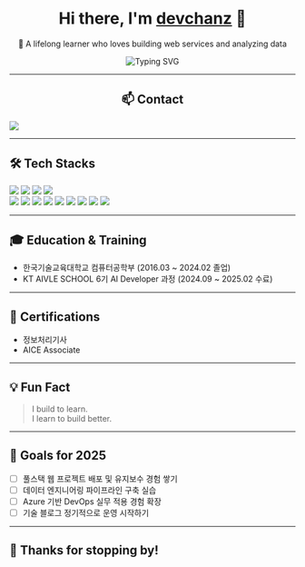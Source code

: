 <h1 align="center">
  Hi there, I'm <a href="#">devchanz</a> 👋  
</h1>

<p align="center">
  🌱 A lifelong learner who loves building web services and analyzing data  
</p>

<p align="center">
  <img src="https://readme-typing-svg.demolab.com?font=Fira+Code&pause=1000&center=true&vCenter=true&width=435&lines=Full-stack+Developer+in+Progress;Data+Engineer+%7C+ML+Learner;Passionate+about+Real-World+Solutions" alt="Typing SVG" />
</p>

---

<h2 align="center"> 📫 Contact</h2>

<p>
  <a href="mailto:kcg7799@gmail.com">
    <img src="https://img.shields.io/badge/Gmail-kcg7799@gmail.com-red?style=flat-square&logo=gmail&logoColor=white"/>
  </a>
</p>

---

## 🛠️ Tech Stacks

<p>
  <img src="https://img.shields.io/badge/Java-007396?style=flat&logo=java&logoColor=white"/>
  <img src="https://img.shields.io/badge/Spring%20Boot-6DB33F?style=flat&logo=spring-boot&logoColor=white"/>
  <img src="https://img.shields.io/badge/MySQL-4479A1?style=flat&logo=mysql&logoColor=white"/>
  <img src="https://img.shields.io/badge/Python-3776AB?style=flat&logo=python&logoColor=white"/><br/>
  
  <img src="https://img.shields.io/badge/HTML5-E34F26?style=flat&logo=html5&logoColor=white"/>
  <img src="https://img.shields.io/badge/CSS3-1572B6?style=flat&logo=css3&logoColor=white"/>
  <img src="https://img.shields.io/badge/JavaScript-F7DF1E?style=flat&logo=javascript&logoColor=black"/>
  <img src="https://img.shields.io/badge/React-61DAFB?style=flat&logo=react&logoColor=black"/>
  
  <img src="https://img.shields.io/badge/Git-F05032?style=flat&logo=git&logoColor=white"/>
  <img src="https://img.shields.io/badge/Notion-000000?style=flat&logo=notion&logoColor=white"/>
  <img src="https://img.shields.io/badge/Figma-F24E1E?style=flat&logo=figma&logoColor=white"/>
  
  <img src="https://img.shields.io/badge/Docker-2496ED?style=flat&logo=docker&logoColor=white"/>
  <img src="https://img.shields.io/badge/Azure-0078D4?style=flat&logo=microsoft-azure&logoColor=white"/>
</p>

---

## 🎓 Education & Training

- 한국기술교육대학교 컴퓨터공학부 (2016.03 ~ 2024.02 졸업)    
- KT AIVLE SCHOOL 6기 AI Developer 과정 (2024.09 ~ 2025.02 수료)

---

## 🧾 Certifications

- 정보처리기사  
- AICE Associate  

---

## 💡 Fun Fact

> I build to learn.  
> I learn to build better.

---

## 🚀 Goals for 2025

- [ ] 풀스택 웹 프로젝트 배포 및 유지보수 경험 쌓기  
- [ ] 데이터 엔지니어링 파이프라인 구축 실습  
- [ ] Azure 기반 DevOps 실무 적용 경험 확장  
- [ ] 기술 블로그 정기적으로 운영 시작하기  

---

## 🙌 Thanks for stopping by!

